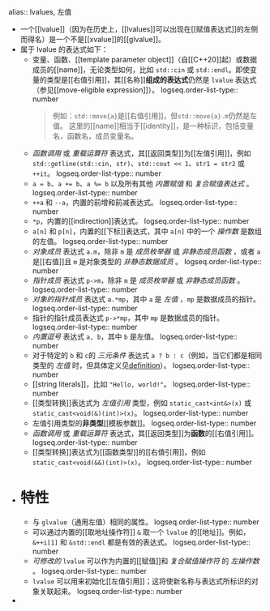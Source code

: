 alias:: lvalues, 左值

- 一个[[lvalue]]（因为在历史上，[[lvalues]]可以出现在[[赋值表达式]]的左侧而得名）是一个不是[[xvalue]]的[[glvalue]]。
- 属于 lvalue 的表达式如下：
	- 变量、函数、[[template parameter object]]（自[[C++20]]起）或数据成员的[[name]]，无论类型如何，比如 `std::cin` 或 `std::endl`。即使变量的类型是[[右值引用]]，其[[名称]]**组成的表达式**仍然是 `lvalue` 表达式（参见[[move-eligible expression]]）。
	  logseq.order-list-type:: number
	  >例如：`std::move{a}`是[[右值引用]]，但`std::move{a}.m`仍然是左值。
	  这里的[[name]]相当于[[identity]]，是一种标识，包括变量名，函数名，成员变量名。
	- *函数调用* 或 *重载运算符* 表达式，其[[返回类型]]为[[左值引用]]，例如`std::getline(std::cin, str)`、`std::cout << 1`、`str1 = str2` 或 `++it`。
	  logseq.order-list-type:: number
	- `a = b`、`a += b`、`a %= b` 以及所有其他 *内置赋值* 和 *复合赋值表达式* 。
	  logseq.order-list-type:: number
	- `++a` 和 `--a`，内置的前增和前减表达式。
	  logseq.order-list-type:: number
	- `*p`，内置的[[indirection]]表达式。
	  logseq.order-list-type:: number
	- `a[n]` 和 `p[n]`，内置的[[下标]]表达式，其中 `a[n]` 中的一个 *操作数* 是数组的左值。
	  logseq.order-list-type:: number
	- *对象成员* 表达式 `a.m`，除非 `m` 是 *成员枚举器* 或 *非静态成员函数* ，或者 `a` 是[[右值]]且 `m` 是对象类型的 *非静态数据成员* 。
	  logseq.order-list-type:: number
	- *指针成员* 表达式 `p->m`，除非 `m` 是 *成员枚举器* 或 *非静态成员函数* 。
	  logseq.order-list-type:: number
	- *对象的指针成员* 表达式 `a.*mp`，其中 `a` 是 *左值* ，`mp` 是数据成员的指针。
	  logseq.order-list-type:: number
	- 指针的指针成员表达式 `p->*mp`，其中 `mp` 是数据成员的指针。
	  logseq.order-list-type:: number
	- *内置逗号* 表达式 `a, b`，其中 `b` 是左值。
	  logseq.order-list-type:: number
	- 对于特定的 `b` 和 `c`的 *三元条件* 表达式 `a ? b : c`（例如，当它们都是相同类型的 *左值* 时，但具体定义见[definition](https://en.cppreference.com/w/cpp/language/operator_other#Conditional_operator)）。
	  logseq.order-list-type:: number
	- [[string literals]]，比如 `"Hello, world!"`。
	  logseq.order-list-type:: number
	- [[类型转换]]表达式为 *左值引用* 类型，例如 `static_cast<int&>(x)` 或 `static_cast<void(&)(int)>(x)`。
	  logseq.order-list-type:: number
	- 左值引用类型的**非类型**[[模板参数]]。
	  logseq.order-list-type:: number
	- *函数调用* 或 *重载运算符* 表达式，其[[返回类型]]为**函数**的[[右值引用]]。
	  logseq.order-list-type:: number
	- [[类型转换]]表达式为[[函数类型]]的[[右值引用]]，例如 `static_cast<void(&&)(int)>(x)`。
	  logseq.order-list-type:: number
- # 特性
	- 与 `glvalue`（通用左值）相同的属性。
	  logseq.order-list-type:: number
	- 可以通过内置的[[取地址操作符]] `&` 取一个 `lvalue` 的[[地址]]。例如，`&++i[1]` 和 `&std::endl` 都是有效的表达式。
	  logseq.order-list-type:: number
	- *可修改的* `lvalue` 可以作为内置的[[赋值]]和 *复合赋值操作符* 的 *左操作数* 。
	  logseq.order-list-type:: number
	- `lvalue` 可以用来初始化[[左值引用]]；这将使新名称与表达式所标识的对象关联起来。
	  logseq.order-list-type:: number
-